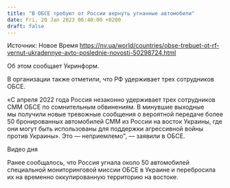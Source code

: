 ```yaml
---
title: "В ОБСЕ требуют от России вернуть угнанные автомобили"
date: Fri, 20 Jan 2023 06:40:00 +0200
draft: false
---
```

Источник: Новое Время https://nv.ua/world/countries/obse-trebuet-ot-rf-vernut-ukradennye-avto-poslednie-novosti-50298724.html


Об этом сообщает Укринформ.

В организации также отметили, что РФ удерживает трех сотрудников ОБСЕ.

«С апреля 2022 года Россия незаконно удерживает трех сотрудников СММ ОБСЕ по сомнительным обвинениям. В минувшие выходные мы получили новые тревожные сообщения о вероятной передаче более 50 бронированных автомобилей СММ из России на восток Украины, где они могут быть использованы для поддержки агрессивной войны против Украины». Это — неприемлемо", — заявили в ОБСЕ.

  Видео дня   

Ранее сообщалось, что Россия угнала около 50 автомобилей специальной мониторинговой миссии ОБСЕ в Украине и перебросила их на временно оккупированную территорию на востоке.
